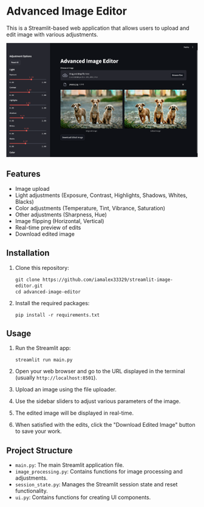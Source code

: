 # Advanced Image Editor

This is a Streamlit-based web application that allows users to upload and edit image with various adjustments.

![Screenshot](https://github.com/iamalex33329/streamlit-image-editor/blob/main/images/Screenshot.png)

## Features

- Image upload
- Light adjustments (Exposure, Contrast, Highlights, Shadows, Whites, Blacks)
- Color adjustments (Temperature, Tint, Vibrance, Saturation)
- Other adjustments (Sharpness, Hue)
- Image flipping (Horizontal, Vertical)
- Real-time preview of edits
- Download edited image

## Installation

1. Clone this repository:
   ```
   git clone https://github.com/iamalex33329/streamlit-image-editor.git
   cd advanced-image-editor
   ```

2. Install the required packages:
   ```
   pip install -r requirements.txt
   ```

## Usage

1. Run the Streamlit app:
   ```
   streamlit run main.py
   ```

2. Open your web browser and go to the URL displayed in the terminal (usually `http://localhost:8501`).

3. Upload an image using the file uploader.

4. Use the sidebar sliders to adjust various parameters of the image.

5. The edited image will be displayed in real-time.

6. When satisfied with the edits, click the "Download Edited Image" button to save your work.

## Project Structure

- `main.py`: The main Streamlit application file.
- `image_processing.py`: Contains functions for image processing and adjustments.
- `session_state.py`: Manages the Streamlit session state and reset functionality.
- `ui.py`: Contains functions for creating UI components.